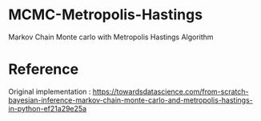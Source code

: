 # MCMC-Metropolis-Hastings
Markov Chain Monte carlo with Metropolis Hastings Algorithm

# Reference
Original implementation : https://towardsdatascience.com/from-scratch-bayesian-inference-markov-chain-monte-carlo-and-metropolis-hastings-in-python-ef21a29e25a
